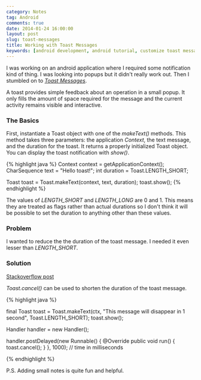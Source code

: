 ```yaml
---
category: Notes
tag: Android
comments: true
date: 2014-01-24 16:00:00
layout: post
slug: toast-messages
title: Working with Toast Messages
keywords: [android development, android tutorial, customize toast messages]
---
```


I was working on an android application where I required some notification kind of thing. I was looking into popups but it didn't really work out. Then I stumbled on to [_Toast Messages_](http://developer.android.com/guide/topics/ui/notifiers/toasts.html).

A toast provides simple feedback about an operation in a small popup. It only fills the amount of space required for the message and the current activity remains visible and interactive.

### The Basics

First, instantiate a Toast object with one of the _makeText()_ methods. This method takes three parameters: the application _Context_, the text message, and the duration for the toast. It returns a properly initialized Toast object. You can display the toast notification with _show()_.

{% highlight java %}
Context context = getApplicationContext();
CharSequence text = "Hello toast!";
int duration = Toast.LENGTH_SHORT;

Toast toast = Toast.makeText(context, text, duration);
toast.show();
{% endhighlight %}

The values of _LENGTH_SHORT_ and _LENGTH_LONG_ are 0 and 1. This means they are treated as flags rather than actual durations so I don't think it will be possible to set the duration to anything other than these values.

### Problem

I wanted to reduce the the duration of the toast message. I needed it even lesser than _LENGTH_SHORT_.

### Solution

[Stackoverflow post](http://stackoverflow.com/a/9715422/891373)

_Toast.cancel()_ can be used to shorten the duration of the toast message.

{% highlight java %}

final Toast toast = Toast.makeText(ctx,
                        "This message will disappear in 1 second",
                        Toast.LENGTH_SHORT);
toast.show();

Handler handler = new Handler();

handler.postDelayed(new Runnable() {
    @Override
    public void run() {
        toast.cancel(); 
        }
    }, 1000); // time in milliseconds

{% endhighlight %}

P.S. Adding small notes is quite fun and helpful.